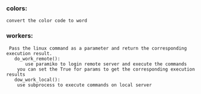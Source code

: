 ### colors:                                                                                       
 	convert the color code to word															     
                                                                                                
### workers:                                                                                      
 	 Pass the linux command as a parameter and return the corresponding execution result.       
 	   do_work_remote():                                                                          
 	       use paramiko to login remote server and execute the commands
		you can set the True for params to get the corresponding execution results
 	   dow_work_local():                                                                          
 		use subprocess to execute commands on local server                                      

